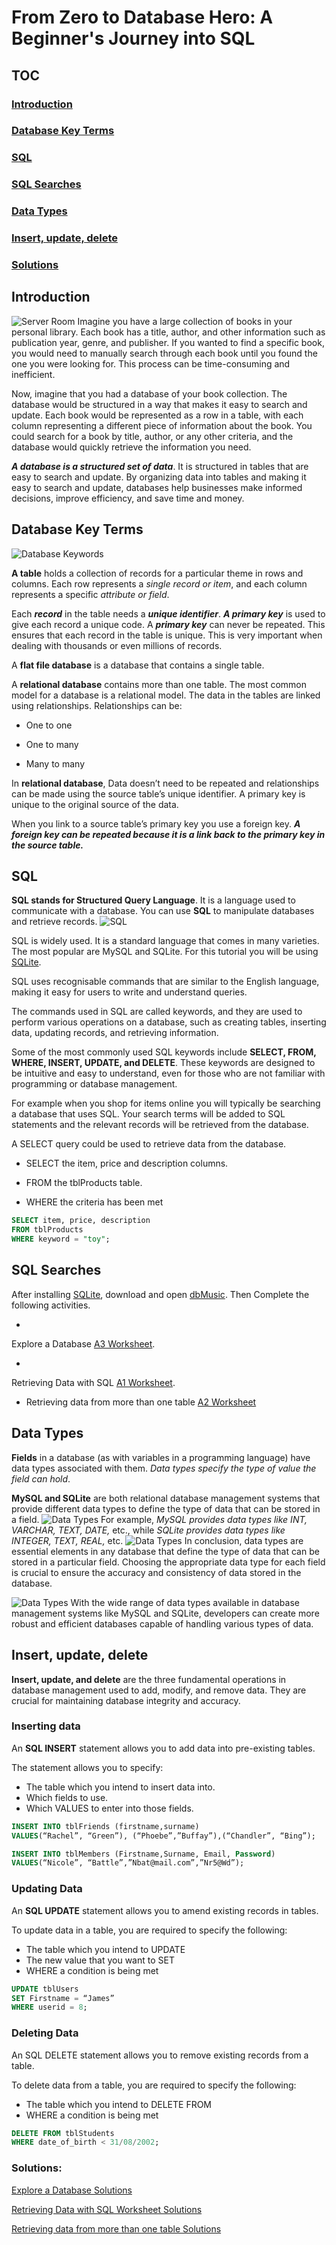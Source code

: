 # From Zero to Database Hero: A Beginner's Journey into SQL

## TOC
### [Introduction](#intro)
### [Database Key Terms](#keys)
### [SQL](#sql)
### [SQL Searches](#search)
### [Data Types](#types)
### [Insert, update, delete](#iud)
### [Solutions](#sol)


<a name="intro"></a>
## Introduction

![Server Room](https://dev-to-uploads.s3.amazonaws.com/uploads/articles/y9508smkl98ur6w2836l.jpg)
Imagine you have a large collection of books in your personal library. Each book has a title, author, and other information such as publication year, genre, and publisher. If you wanted to find a specific book, you would need to manually search through each book until you found the one you were looking for. This process can be time-consuming and inefficient.

Now, imagine that you had a database of your book collection. The database would be structured in a way that makes it easy to search and update. Each book would be represented as a row in a table, with each column representing a different piece of information about the book. You could search for a book by title, author, or any other criteria, and the database would quickly retrieve the information you need.

**_A database is a structured set of data_**. It is structured in tables that are easy to search and update. By organizing data into tables and making it easy to search and update, databases help businesses make informed decisions, improve efficiency, and save time and money.

## Database Key Terms<a name="keys"></a>
![Database Keywords](https://dev-to-uploads.s3.amazonaws.com/uploads/articles/hjq553bzuvh4kvh4l10h.png)

**A table** holds a collection of records for a particular theme in rows and columns. Each row represents a _single record or item_, and each column represents a specific _attribute or field_. 

Each **_record_** in the table needs a **_unique identifier_**. **_A primary key_** is used to give each record a unique code. A **_primary key_** can never be repeated. This ensures that each record in the table is unique. This is very important when dealing with thousands or even millions of records.

A **flat file database** is a database that contains a single table.

A **relational database** contains more than one table. The most common model for a database is a relational model. The data in the tables are linked using relationships. Relationships can be:   
- One to one

- One to many

- Many to many

In **relational database**, Data doesn’t need to be repeated and relationships can be made using the source table’s unique identifier. A primary key is unique to the original source of the data. 

When you link to a source table’s primary key you use a foreign key. **_A foreign key can be repeated because it is a link back to the primary key in the source table._**

## SQL <a name="sql"></a>

**SQL stands for Structured Query Language**. It is a language used to communicate with a database. You can use **SQL** to manipulate databases and retrieve records.
![SQL](https://dev-to-uploads.s3.amazonaws.com/uploads/articles/ogikbve1oj40jxgzg7l5.PNG) 

SQL is widely used. It is a standard language that comes in many varieties. The most popular are MySQL and SQLite. For this tutorial you will be using <a href="https://sqlitebrowser.org/blog/version-3-12-0-released/">SQLite</a>.

SQL uses recognisable commands that are similar to the English language, making it easy for users to write and understand queries. 

The commands used in SQL are called keywords, and they are used to perform various operations on a database, such as creating tables, inserting data, updating records, and retrieving information. 

Some of the most commonly used SQL keywords include **SELECT, FROM, WHERE, INSERT, UPDATE, and DELETE**. These keywords are designed to be intuitive and easy to understand, even for those who are not familiar with programming or database management.

For example when you shop for items online you will typically be searching a database that uses SQL. Your search terms will be added to SQL statements and the relevant records will be retrieved from the database. 

A SELECT query could be used to retrieve data from the database.
- SELECT the item, price and description columns.

- FROM the tblProducts table.

- WHERE the criteria has been met

```sql
SELECT item, price, description 
FROM tblProducts 
WHERE keyword = "toy";
```

## SQL Searches <a name="search"></a>
After installing <a href="https://sqlitebrowser.org/blog/version-3-12-0-released/">SQLite</a>, download and open <a href="https://drive.google.com/file/d/1pbBQPClSyE_FR4k_8YK3nlSpqaWePmwO/view?usp=share_link">dbMusic</a>. Then Complete the following activities.

- 
Explore a Database
<a href="https://docs.google.com/document/d/1yjM7Hl6Qd9Cfs4XgZ1UEuIdGEo2B3DoX/edit?usp=share_link&ouid=117248931667314197495&rtpof=true&sd=true">A3 Worksheet</a>.

- 
Retrieving Data with SQL
<a href="https://docs.google.com/document/d/1d4DADhxurvl1BltbqeM0-j_ZI96A4Scy/edit?usp=share_link&ouid=117248931667314197495&rtpof=true&sd=true">A1 Worksheet</a>.

- Retrieving data from more than one table 
<a href="https://docs.google.com/document/d/1gnm0ihpSG39sbe5dyC818tPW4fzkDBwn/edit?usp=share_link&ouid=117248931667314197495&rtpof=true&sd=true">A2 Worksheet</a>

## Data Types <a name="types"></a>
**Fields** in a database (as with variables in a programming language) have data types associated with them. _Data types specify the type of value the field can hold_. 

**MySQL and SQLite** are both relational database management systems that provide different data types to define the type of data that can be stored in a field.
![Data Types](https://dev-to-uploads.s3.amazonaws.com/uploads/articles/164kmwzyuu1ymkc9wl7k.PNG)
For example, _MySQL provides data types like INT, VARCHAR, TEXT, DATE,_ etc., while _SQLite provides data types like INTEGER, TEXT, REAL,_ etc.
![Data Types](https://dev-to-uploads.s3.amazonaws.com/uploads/articles/7wkdn57f06yc6zlynik2.PNG)
In conclusion, data types are essential elements in any database that define the type of data that can be stored in a particular field. Choosing the appropriate data type for each field is crucial to ensure the accuracy and consistency of data stored in the database.

![Data Types](https://dev-to-uploads.s3.amazonaws.com/uploads/articles/9wxsi9wj49cvks2v7yl2.PNG) With the wide range of data types available in database management systems like MySQL and SQLite, developers can create more robust and efficient databases capable of handling various types of data.

## Insert, update, delete <a name="iud"></a>
**Insert, update, and delete** are the three fundamental operations in database management used to add, modify, and remove data. They are crucial for maintaining database integrity and accuracy.

### Inserting data
An **SQL INSERT** statement allows you to add data into pre-existing tables. 

The statement allows you to specify: 
- The table which you intend to insert data into. 
- Which fields to use. 
- Which VALUES to enter into those fields.

```sql
INSERT INTO tblFriends (firstname,surname) 
VALUES(“Rachel”, “Green”), (“Phoebe”,”Buffay”),(“Chandler”, “Bing”);
```

```sql
INSERT INTO tblMembers (Firstname,Surname, Email, Password)
VALUES(“Nicole”, “Battle”,”Nbat@mail.com”,”Nr5@Wd”);
```

### Updating Data
An **SQL UPDATE** statement allows you to amend existing records in tables.

To update data in a table, you are required to specify the following: 
- The table which you intend to UPDATE 
- The new value that you want to SET 
- WHERE a condition is being met

```sql
UPDATE tblUsers 
SET Firstname = “James” 
WHERE userid = 8;
```
### Deleting Data
An SQL DELETE statement allows you to remove existing records from a table.

To delete data from a table, you are required to specify the following:
- The table which you intend to DELETE FROM 
- WHERE a condition is being met

```sql
DELETE FROM tblStudents 
WHERE date_of_birth < 31/08/2002;
```



### Solutions: <a name="sol"></a>
<a href="https://docs.google.com/document/d/1mQOVEpYZ9fnuavjv-2rUC2P5GJxAjOo7/edit?usp=share_link&ouid=117248931667314197495&rtpof=true&sd=true">Explore a Database Solutions</a>

<a href="https://docs.google.com/document/d/1sDz9SUMzzSg7QD5GBoHJl5rGM4nREb52/edit?usp=share_link&ouid=117248931667314197495&rtpof=true&sd=true">Retrieving Data with SQL Worksheet Solutions</a>

<a href="https://docs.google.com/document/d/1dnxF_0DBbHa2XfcL1ixC2ZSSDVa1Vjab/edit?usp=share_link&ouid=117248931667314197495&rtpof=true&sd=true">Retrieving data from more than one table Solutions</a>



















